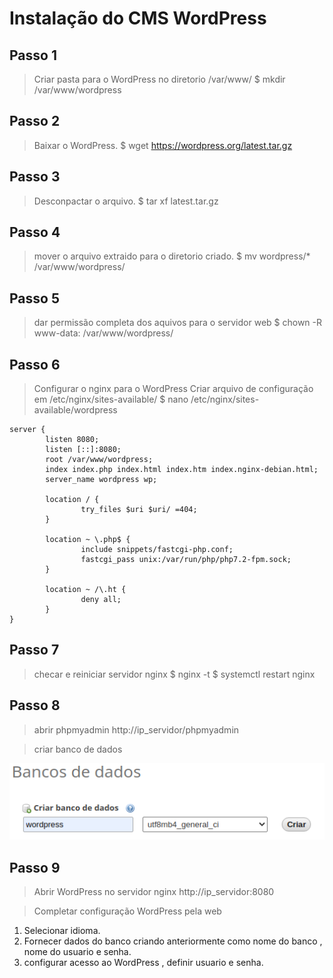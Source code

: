 # Instalação do CMS WordPress

## Passo 1

>Criar pasta para o WordPress no diretorio /var/www/
$ mkdir /var/www/wordpress

## Passo 2

>Baixar o WordPress.
$ wget https://wordpress.org/latest.tar.gz

## Passo 3

>Desconpactar o arquivo.
$ tar xf latest.tar.gz

## Passo 4

>mover o arquivo extraido para o diretorio criado.
$ mv wordpress/* /var/www/wordpress/

## Passo 5

>dar permissão completa dos aquivos para o servidor web
$ chown -R www-data: /var/www/wordpress/

## Passo 6

>Configurar o nginx para o WordPress
>Criar arquivo de configuração em /etc/nginx/sites-available/
$ nano /etc/nginx/sites-available/wordpress
~~~
server {
        listen 8080;                                               
        listen [::]:8080;
        root /var/www/wordpress;
        index index.php index.html index.htm index.nginx-debian.html;
        server_name wordpress wp;
        
        location / {
                try_files $uri $uri/ =404;
        }

        location ~ \.php$ {
                include snippets/fastcgi-php.conf;
                fastcgi_pass unix:/var/run/php/php7.2-fpm.sock;
        }

        location ~ /\.ht {
                deny all;
        }
}
~~~

## Passo 7

>checar e reiniciar servidor nginx
$ nginx -t
$ systemctl restart nginx

## Passo 8

>abrir phpmyadmin
http://ip_servidor/phpmyadmin

>criar banco de dados

![imagem criando banco de dandos](https://github.com/Wellikson/Instala-o-WordPress/blob/main/Screen%20Capture_select-area_20201021194316.png)

## Passo 9

>Abrir WordPress no servidor nginx
http://ip_servidor:8080

>Completar configuração WordPress pela web

1. Selecionar idioma.
2. Fornecer dados do banco criando anteriormente como nome do banco , nome do usuario e senha.
3. configurar acesso ao WordPress , definir usuario e senha.

